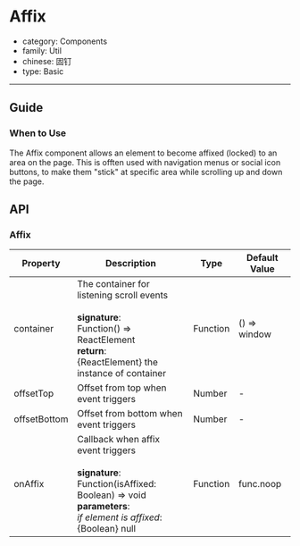 # Affix

-   category: Components
-   family: Util
-   chinese: 固钉
-   type: Basic

---

## Guide

### When to Use

The Affix component allows an element to become affixed (locked) to an area on the page. This is offten used with navigation menus or social icon buttons, to make them "stick" at specific area while scrolling up and down the page.

## API

### Affix

| Property           | Description                                                                                                                  | Type       | Default Value          |
| ------------ | ------------------------------------------------------------------------------------------------------------------- | -------- | ------------ |
| container    | The container for listening scroll events<br><br>**signature**:<br>Function() => ReactElement<br>**return**:<br>{ReactElement} the instance of container<br>     | Function | () => window |
| offsetTop    | Offset from top when event triggers  | Number   | -       |
| offsetBottom | Offset from bottom when event triggers | Number   | -     |
| onAffix      | Callback when affix event triggers <br><br>**signature**:<br>Function(isAffixed: Boolean) => void<br>**parameters**:<br>_if element is affixed_: {Boolean} null | Function | func.noop    |
